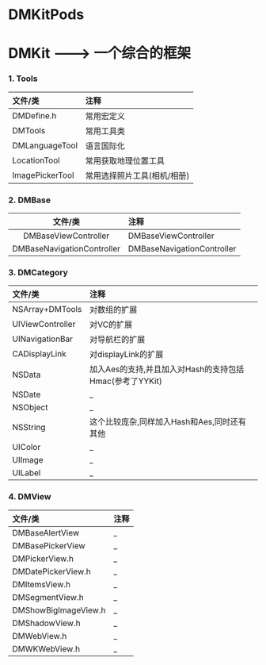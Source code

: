 # DMKitPods
 
# DMKit ---> 一个综合的框架

### 1. Tools
文件/类                        | 		注释
:-------                          |		:-------
DMDefine.h	            | 		常用宏定义
DMTools		            |		常用工具类
DMLanguageTool	    |		语言国际化
LocationTool                |		常用获取地理位置工具
ImagePickerTool          |	        常用选择照片工具(相机/相册)


### 2. DMBase
文件/类    		                | 		注释
:-------:		                        |		:-------
DMBaseViewController	        | 	DMBaseViewController
DMBaseNavigationController  |	DMBaseNavigationController


### 3. DMCategory

文件/类                    | 		注释
:-------                      |		:-------
NSArray+DMTools  |        对数组的扩展
UIViewController     |        对VC的扩展
UINavigationBar      |        对导航栏的扩展
CADisplayLink        |        对displayLink的扩展
NSData			|        加入Aes的支持,并且加入对Hash的支持包括Hmac(参考了YYKit)
NSDate                    |        _
NSObject                 |        _
NSString			|        这个比较庞杂,同样加入Hash和Aes,同时还有其他
UIColor                    |        _
UIImage                  |        _
UILabel                    |        _

### 4. DMView

文件/类                                | 		注释
:-------                                  |		:-------
DMBaseAlertView              |        _
DMBasePickerView            |        _
DMPickerView.h                  |        _
DMDatePickerView.h          |        _
DMItemsView.h                  |        _
DMSegmentView.h            |        _
DMShowBigImageView.h  |        _
DMShadowView.h              |        _
DMWebView.h                    |        _
DMWKWebView.h              |        _






